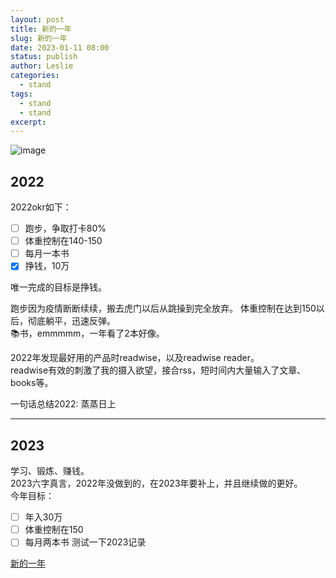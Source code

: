 ```yaml
---
layout: post
title: 新的一年
slug: 新的一年
date: 2023-01-11 08:00
status: publish
author: Leslie
categories: 
  - stand 
tags:
  - stand 
  - stand 
excerpt: 
---
```


![image](https://user-images.githubusercontent.com/81410185/214484158-0dca7065-f1fd-4d16-93db-687a1f44be42.jpeg)

## 2022

2022okr如下：
- [ ] 跑步，争取打卡80%
- [ ] 体重控制在140-150
- [ ] 每月一本书
- [x] 挣钱，10万

唯一完成的目标是挣钱。  

跑步因为疫情断断续续，搬去虎门以后从跳操到完全放弃。
体重控制在达到150以后，彻底躺平，迅速反弹。  
📚书，emmmmm，一年看了2本好像。 

2022年发现最好用的产品时readwise，以及readwise reader。  
readwise有效的刺激了我的摄入欲望，接合rss，短时间内大量输入了文章、books等。  

一句话总结2022: 
蒸蒸日上  

---

## 2023

学习、锻炼、赚钱。  
2023六字真言，2022年没做到的，在2023年要补上，并且继续做的更好。  
今年目标：
- [ ] 年入30万
- [ ] 体重控制在150
- [ ] 每月两本书
测试一下2023记录

[新的一年](https://github.com/lesnolie/Marverick/issues/20)


